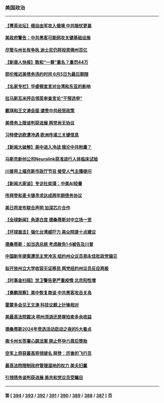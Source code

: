 ### 美国政治
---
#### [【菁英论坛】俄自由军攻入俄境 中共隐忧更甚](../../pages/ncid1078159/n14004760.md) 
#### [美政府警告：中共黑客可能网攻关键基础设施](../../pages/ncid1078159/n14004746.md) 
#### [尽管与州长有争执 迪士尼仍将投资佛州百亿](../../pages/ncid1078159/n14004757.md) 
#### [【新唐人快报】敢和“一尊”重名？重罚44万](../../pages/ncid1078159/n14004794.md) 
#### [耶伦推迟美债务违约时间 6月5日为最后期限](../../pages/ncid1078159/n14004776.md) 
#### [【名家专栏】华盛顿宣言对台湾和东亚的影响](../../pages/ncid1078159/n14003915.md) 
#### [拉马斯瓦米抨击领英审查言论“干预选举”](../../pages/ncid1078159/n14004755.md) 
#### [戴琪和王文涛会面 谴责中共经贸政策](../../pages/ncid1078159/n14004729.md) 
#### [美债务上限谈判获进展 两党尚无协议](../../pages/ncid1078159/n14004682.md) 
#### [习特使访欧遭冷遇 欧洲传递三关键信息](../../pages/ncid1078159/n14004671.md) 
#### [【新闻大破解】美中进入冷战 俄沦中共附庸？](../../pages/ncid1078159/n14004698.md) 
#### [马斯克新创公司Neuralink获准进行人体临床试验](../../pages/ncid1078159/n14004654.md) 
#### [川普将上福克斯市政厅节目 接受人气主播提问](../../pages/ncid1078159/n14004657.md) 
#### [【新闻大家谈】专访杜奕瑾：中美AI较量](../../pages/ncid1078159/n14004656.md) 
#### [传拜登和麦卡锡寻求达成两年期债务协议](../../pages/ncid1078159/n14004533.md) 
#### [美日将发布联合声明 加深芯片合作](../../pages/ncid1078159/n14004562.md) 
#### [【全球新闻】角逐白宫 德桑蒂斯对中立场一览](../../pages/ncid1078159/n14004471.md) 
#### [【环球直击】强化台湾威吓力 美众院提十点建议](../../pages/ncid1078159/n14004128.md) 
#### [德桑蒂斯：如当选总统 考虑赦免1‧6被告及川普](../../pages/ncid1078159/n14004420.md) 
#### [中国新年提案遭民主党冷冻 纽约州众议员郑永佳批政党偏见](../../pages/ncid1078159/n14004310.md) 
#### [拟开放州立大学收容无证移民 两党纽约州议员反应两极](../../pages/ncid1078159/n14004317.md) 
#### [【时事金扫描】世卫警告更严重疫情 北京阳性增](../../pages/ncid1078159/n14004205.md) 
#### [【秦鹏观察】美中恢复商谈 中共黑客攻击关岛](../../pages/ncid1078159/n14004154.md) 
#### [雷蒙多会见王文涛 科技议题上针锋相对](../../pages/ncid1078159/n14004189.md) 
#### [美最高法院裁决 明州须退还房屋拍卖多余收益](../../pages/ncid1078159/n14004077.md) 
#### [德桑蒂斯2024年竞选活动启动之夜的5大看点](../../pages/ncid1078159/n14004015.md) 
#### [南卡州长签署心跳法案 禁止怀孕六周后堕胎](../../pages/ncid1078159/n14004054.md) 
#### [空军上将获最高将领提名 拜登：厉害的飞行员](../../pages/ncid1078159/n14004076.md) 
#### [最高法院限制政府管理湿地的权力 美夫妇赢](../../pages/ncid1078159/n14004040.md) 
#### [引领债务谈判获进展 美共和党议员受瞩目](../../pages/ncid1078159/n14004010.md) 

---
#### 第 [ [394](./394.md) / [393](./393.md) / [392](./392.md) / [391](./391.md) / [390](./390.md) / [389](./389.md) / [388](./388.md) / [387](./387.md) ] 页
